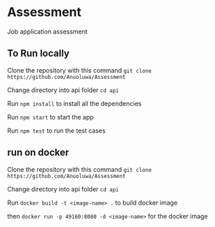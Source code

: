 # Assessment
Job application assessment


## To Run locally

Clone the repository with this command `git clone https://github.com/Anuoluwa/Assessment`

Change directory into api folder `cd api` 

Run `npm install` to install all the dependencies

Run `npm start` to start the app

Run `npm test` to run the test cases


##  run on docker

Clone the repository with this command `git clone https://github.com/Anuoluwa/Assessment`

Change directory into api folder `cd api` 

Run `docker build -t <image-name> .` to build docker image

then `docker run -p 49160:8080 -d <image-name>` for the docker image